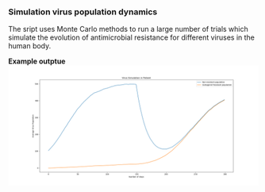 ### Simulation virus population dynamics

The sript uses Monte Carlo methods to run a large number of trials which simulate the evolution of antimicrobial resistance for different viruses in the human body.

**Example outptue**
![Alt text](images/fig-2.png?raw=true "Virus population dynamics")
